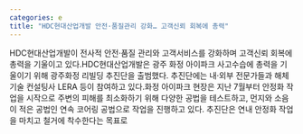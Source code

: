 ```yaml
---
categories: e
title: "HDC현대산업개발 안전·품질관리 강화… 고객신뢰 회복에 총력"
---
```

HDC현대산업개발이 전사적 안전·품질 관리와 고객서비스를 강화하며 고객신뢰 회복에 총력을 기울이고 있다.HDC현대산업개발은 광주 화정 아이파크 사고수습에 총력을 기울이기 위해 광주화정 리빌딩 추진단을 출범했다. 추진단에는 내·외부 전문가들과 해체기술 컨설팅사 LERA 등이 참여하고 있다.화정 아이파크 현장은 지난 7월부터 안정화 작업을 시작으로 주변의 피해를 최소화하기 위해 다양한 공법을 테스트하고, 먼지와 소음이 적은 공법인 연속 코어링 공법으로 작업을 진행하고 있다. 추진단은 연내 안정화 작업을 마치고 철거에 착수한다는 목표로